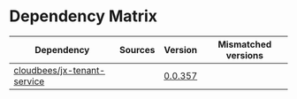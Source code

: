 # Dependency Matrix

Dependency | Sources | Version | Mismatched versions
---------- | ------- | ------- | -------------------
[cloudbees/jx-tenant-service](https://github.com/cloudbees/jx-tenant-service) |  | [0.0.357](https://github.com/cloudbees/jx-tenant-service/releases/tag/v0.0.357) | 
